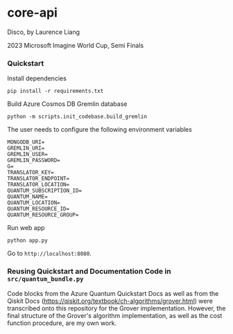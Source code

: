 # core-api

Disco, by Laurence Liang

2023 Microsoft Imagine World Cup, Semi Finals

### Quickstart

Install dependencies
```
pip install -r requirements.txt
```

Build Azure Cosmos DB Gremlin database
```
python -m scripts.init_codebase.build_gremlin
```

The user needs to configure the following environment variables

```
MONGODB_URI=
GREMLIN_URI=
GREMLIN_USER=
GREMLIN_PASSWORD=
G=
TRANSLATOR_KEY=
TRANSLATOR_ENDPOINT=
TRANSLATOR_LOCATION=
QUANTUM_SUBSCRIPTION_ID=
QUANTUM_NAME=
QUANTUM_LOCATION=
QUANTUM_RESOURCE_ID=
QUANTUM_RESOURCE_GROUP=
```

Run web app

```
python app.py
```

Go to `http://localhost:8080`.

### Reusing Quickstart and Documentation Code in `src/quantum_bundle.py`

Code blocks from the Azure Quantum Quickstart Docs as well as from the Qiskit Docs (https://qiskit.org/textbook/ch-algorithms/grover.html) were transcribed onto this repository for the Grover implementation. However, the final structure of the Grover's algorithm implementation, as well as the cost function procedure, are my own work. 
